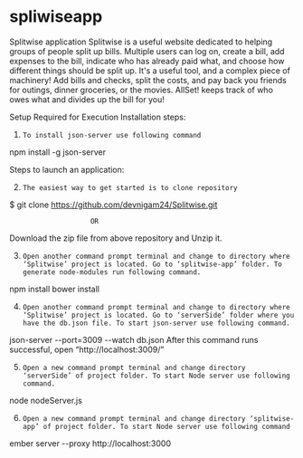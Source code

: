 # spliwiseapp
Splitwise application 
Splitwise is a useful website dedicated to helping groups of people split up bills. Multiple users can log on, create a bill, add expenses to the bill, indicate who has already paid what, and choose how different things should be split up. It's a useful tool, and a complex piece of machinery!
Add bills and checks, split the costs, and pay back you friends for outings, dinner groceries, or the movies. AllSet! keeps track of who owes what and divides up the bill for you!

Setup Required for Execution
Installation steps:
 
1.     To install json-server use following command
 
npm install -g json-server

Steps to launch an application:

2.     The easiest way to get started is to clone repository
$ git clone https://github.com/devnigam24/Splitwise.git
 
                    	OR
Download the zip file from above repository and Unzip it.
 
3.     Open another command prompt terminal and change to directory where ‘Splitwise’ project is located. Go to ‘splitwise-app’ folder. To generate node-modules run following command.

npm install
bower install 
 
4.     Open another command prompt terminal and change to directory where ‘Splitwise’ project is located. Go to ‘serverSide’ folder where you have the db.json file. To start json-server use following command.
 
json-server --port=3009 --watch db.json
After this command runs successful, open “http://localhost:3009/”
  
5.     Open a new command prompt terminal and change directory ‘serverSide’ of project folder. To start Node server use following command.

node nodeServer.js

6.     Open a new command prompt terminal and change directory ‘splitwise-app’ of project folder. To start Node server use following command
 
ember server --proxy http://localhost:3000
